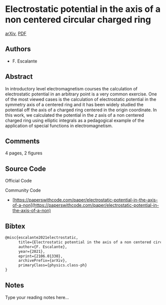 
# Electrostatic potential in the axis of a non centered circular charged ring

[arXiv](https://arxiv.org/abs/2106.01330), [PDF](https://arxiv.org/pdf/2106.01330.pdf)

## Authors

- F. Escalante

## Abstract

In introductory level electromagnetism courses the calculation of electrostatic potential in an arbitrary point is a very common exercise. One of the most viewed cases is the calculation of electrostatic potential in the symmetry axis of a centered ring and it has been widely studied the potential off the axis of a charged ring centered in the origin coordinate. In this work, we calculated the potential in the $z$ axis of a non centered charged ring using elliptic integrals as a pedagogical example of the application of special functions in electromagnetism.

## Comments

4 pages, 2 figures

## Source Code

Official Code



Community Code

- [https://paperswithcode.com/paper/electrostatic-potential-in-the-axis-of-a-non](https://paperswithcode.com/paper/electrostatic-potential-in-the-axis-of-a-non)

## Bibtex

```tex
@misc{escalante2021electrostatic,
      title={Electrostatic potential in the axis of a non centered circular charged ring}, 
      author={F. Escalante},
      year={2021},
      eprint={2106.01330},
      archivePrefix={arXiv},
      primaryClass={physics.class-ph}
}
```

## Notes

Type your reading notes here...

